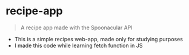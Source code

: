 # recipe-app

> A recipe app made with the Spoonacular API
- This is a simple recipes web-app, made only for studying purposes
- I made this code while learning fetch function in JS
